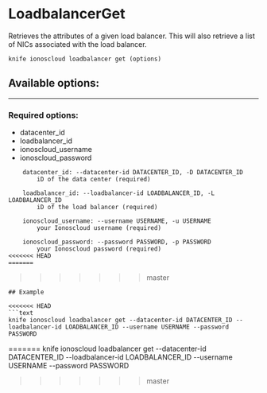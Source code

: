 # LoadbalancerGet

Retrieves the attributes of a given load balancer. This will also retrieve a list of NICs associated with the load balancer.

    knife ionoscloud loadbalancer get (options)


## Available options:
---

### Required options:
* datacenter_id
* loadbalancer_id
* ionoscloud_username
* ionoscloud_password

```
    datacenter_id: --datacenter-id DATACENTER_ID, -D DATACENTER_ID
        iD of the data center (required)

    loadbalancer_id: --loadbalancer-id LOADBALANCER_ID, -L LOADBALANCER_ID
        iD of the load balancer (required)

    ionoscloud_username: --username USERNAME, -u USERNAME
        your Ionoscloud username (required)

    ionoscloud_password: --password PASSWORD, -p PASSWORD
        your Ionoscloud password (required)
<<<<<<< HEAD
=======

```
>>>>>>> master

```
## Example

<<<<<<< HEAD
```text
knife ionoscloud loadbalancer get --datacenter-id DATACENTER_ID --loadbalancer-id LOADBALANCER_ID --username USERNAME --password PASSWORD
```
=======
    knife ionoscloud loadbalancer get --datacenter-id DATACENTER_ID --loadbalancer-id LOADBALANCER_ID --username USERNAME --password PASSWORD
>>>>>>> master
